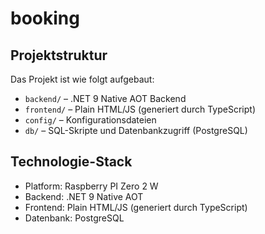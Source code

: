 # booking

## Projektstruktur

Das Projekt ist wie folgt aufgebaut:

- `backend/` – .NET 9 Native AOT Backend
- `frontend/` – Plain HTML/JS (generiert durch TypeScript)
- `config/` – Konfigurationsdateien
- `db/` – SQL-Skripte und Datenbankzugriff (PostgreSQL)

## Technologie-Stack

- Platform: Raspberry PI Zero 2 W
- Backend: .NET 9 Native AOT
- Frontend: Plain HTML/JS (generiert durch TypeScript)
- Datenbank: PostgreSQL